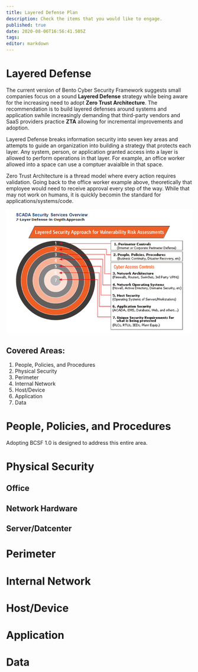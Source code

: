 ```yaml
---
title: Layered Defense Plan
description: Check the items that you would like to engage.
published: true
date: 2020-08-06T16:56:41.505Z
tags: 
editor: markdown
---
```


# Layered Defense
The current version of Bento Cyber Security Framework suggests small companies focus on a sound **Layered Defense** strategy while being aware for the increasing need to adopt **Zero Trust Architecture**. The recommendation is to build layered defenses around systems and application swhile increasingly demanding that third-party vendors and SaaS providers practice **ZTA** allowing for incremental improvements and adoption.

Layered Defense breaks information security into seven key areas and attempts to guide an organization into building a strategy that protects each layer.  Any system, person, or application granted access into a layer is allowed to perform operations in that layer.  For example, an office worker allowed into a space can use a comptuer avaialble in that space.

Zero Trust Architecture is a thread model where every action requires validation. Going back to the office worker example above, theoretically that employee would need to receive approval every step of the way.  While that may not work on humans, it is quickly becomin the standard for applications/systems/code.

![base6428667aaf500fb4c9.png](/article_images/base6428667aaf500fb4c9.png)


## Covered Areas:

1. People, Policies, and Procedures
1. Physical Security
1. Perimeter
1. Internal Network
1. Host/Device
1. Application
1. Data

# People, Policies, and Procedures

Adopting BCSF 1.0 is designed to address this entire area.

# Physical Security

## Office

## Network Hardware

## Server/Datcenter


# Perimeter

# Internal Network

# Host/Device

# Application

# Data




